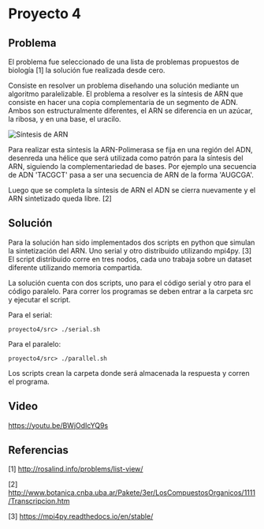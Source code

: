 # Proyecto 4

## Problema

El problema fue seleccionado de una lista de problemas propuestos de biología [1] la solución fue realizada desde cero. 

Consiste en resolver un problema diseñando una solución mediante un algoritmo paralelizable. El problema a resolver es la síntesis de ARN que consiste en hacer una copia complementaria de un segmento de ADN. Ambos son estructuralmente diferentes, el ARN se diferencia en un azúcar, la ribosa, y en una base, el uracilo. 

![Síntesis de ARN](http://www.botanica.cnba.uba.ar/Pakete/3er/LosCompuestosOrganicos/1111/Transcripcion_archivos/image002.gif)

Para realizar esta síntesis la ARN-Polimerasa se fija en una región del ADN, desenreda una hélice que será utilizada como patrón para la síntesis del ARN, siguiendo la complementariedad de bases. Por ejemplo una secuencia de ADN 'TACGCT' pasa a ser una secuencia de ARN de la forma 'AUGCGA'. 

Luego que se completa la síntesis de ARN el ADN se cierra nuevamente y el ARN sintetizado queda libre. [2]


## Solución

Para la solución han sido implementados dos scripts en python que simulan la sintetización del ARN. Uno serial y otro distribuido utilizando mpi4py. [3]  El script distribuido corre en tres nodos, cada uno trabaja sobre un dataset diferente utilizando memoria compartida. 

La solución cuenta con dos scripts, uno para el código serial y otro para el código paralelo. Para correr los programas se deben entrar a la carpeta src y ejecutar el script.

Para el serial:
```
proyecto4/src> ./serial.sh

```


Para el paralelo:

```
proyecto4/src> ./parallel.sh

```
Los scripts crean la carpeta donde será almacenada la respuesta y corren el programa.

## Video

https://youtu.be/BWjOdIcYQ9s

## Referencias

[1] http://rosalind.info/problems/list-view/

[2] http://www.botanica.cnba.uba.ar/Pakete/3er/LosCompuestosOrganicos/1111/Transcripcion.htm

[3] https://mpi4py.readthedocs.io/en/stable/
